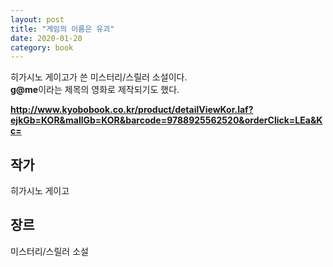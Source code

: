 ```yaml
---
layout: post
title: "게임의 이름은 유괴"
date: 2020-01-20
category: book
---
```


히가시노 게이고가 쓴 미스터리/스릴러 소설이다.  
**g@me**이라는 제목의 영화로 제작되기도 했다.

**<http://www.kyobobook.co.kr/product/detailViewKor.laf?ejkGb=KOR&mallGb=KOR&barcode=9788925562520&orderClick=LEa&Kc=>**

## 작가
히가시노 게이고

## 장르
미스터리/스릴러 소설